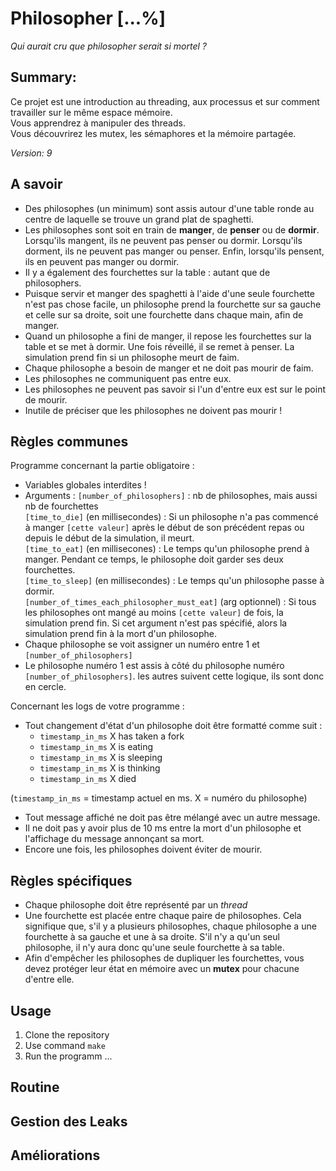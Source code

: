 # Philosopher [...%]

*Qui aurait cru que philosopher serait si mortel ?*

## Summary:
Ce projet est une introduction au threading, aux processus et sur comment travailler sur le même espace mémoire.</br>
Vous apprendrez à manipuler des threads.</br>
Vous découvrirez les mutex, les sémaphores et la mémoire partagée.</br>

*Version: 9*

## A savoir
- Des philosophes (un minimum) sont assis autour d'une table ronde au centre de laquelle se trouve un grand plat de spaghetti.
- Les philosophes sont soit en train de **manger**, de **penser** ou de **dormir**.
Lorsqu'ils mangent, ils ne peuvent pas penser ou dormir.
Lorsqu'ils dorment, ils ne peuvent pas manger ou penser.
Enfin, lorsqu'ils pensent, ils en peuvent pas manger ou dormir.
- Il y a également des fourchettes sur la table : autant que de philosophers.
- Puisque servir et manger des spaghetti à l'aide d'une seule fourchette n'est pas chose facile, un philosophe prend la fourchette sur sa gauche et celle sur sa droite, soit une fourchette dans chaque main, afin de manger.
- Quand un philosophe a fini de manger, il repose les fourchettes sur la table et se met à dormir. Une fois réveillé, il se remet à penser. La simulation prend fin si un philosophe meurt de faim.
- Chaque philosophe a besoin de manger et ne doit pas mourir de faim.
- Les philosophes ne communiquent pas entre eux.
- Les philosophes ne peuvent pas savoir si l'un d'entre eux est sur le point de mourir.
- Inutile de préciser que les philosophes ne doivent pas mourir !

## Règles communes
Programme concernant la partie obligatoire :
- Variables globales interdites !
- Arguments :
`[number_of_philosophers]` : nb de philosophes, mais aussi nb de fourchettes </br>
`[time_to_die]` (en millisecondes) : Si un philosophe n'a pas commencé à manger `[cette valeur]` après le début de son précédent repas ou depuis le début de la simulation, il meurt. </br>
`[time_to_eat]` (en millisecones) : Le temps qu'un philosophe prend à manger. Pendant ce temps, le philosophe doit garder ses deux fourchettes. </br>
`[time_to_sleep]` (en millisecondes) : Le temps qu'un philosophe passe à dormir. </br>
`[number_of_times_each_philosopher_must_eat]` (arg optionnel) : Si tous les philosophes ont mangé au moins `[cette valeur]` de fois, la simulation prend fin. Si cet argument n'est pas spécifié, alors la simulation prend fin à la mort d'un philosophe. </br>
- Chaque philosophe se voit assigner un numéro entre 1 et `[number_of_philosophers]`
- Le philosophe numéro 1 est assis à côté du philosophe numéro `[number_of_philosophers]`. les autres suivent cette logique, ils sont donc en cercle.

Concernant les logs de votre programme :
- Tout changement d'état d'un philosophe doit être formatté comme suit :
	- `timestamp_in_ms` X has taken a fork
	- `timestamp_in_ms` X is eating
	- `timestamp_in_ms` X is sleeping
	- `timestamp_in_ms` X is thinking
	- `timestamp_in_ms` X died

(`timestamp_in_ms` = timestamp actuel en ms. X = numéro du philosophe)

- Tout message affiché ne doit pas être mélangé avec un autre message.
- Il ne doit pas y avoir plus de 10 ms entre la mort d'un philosophe et l'affichage du message annonçant sa mort.
- Encore une fois, les philosophes doivent éviter de mourir.

## Règles spécifiques
- Chaque philosophe doit être représenté par un *thread*
- Une fourchette est placée entre chaque paire de philosophes. Cela signifique que, s'il y a plusieurs philosophes, chaque philosophe a une fourchette à sa gauche et une à sa droite. S'il n'y a qu'un seul philosophe, il n'y aura donc qu'une seule fourchette à sa table.
- Afin d'empêcher les philosophes de dupliquer les fourchettes, vous devez protéger leur état en mémoire avec un **mutex** pour chacune d'entre elle.

## Usage

1. Clone the repository
2. Use command `make`
3. Run the programm ...

## Routine

## Gestion des Leaks

## Améliorations

